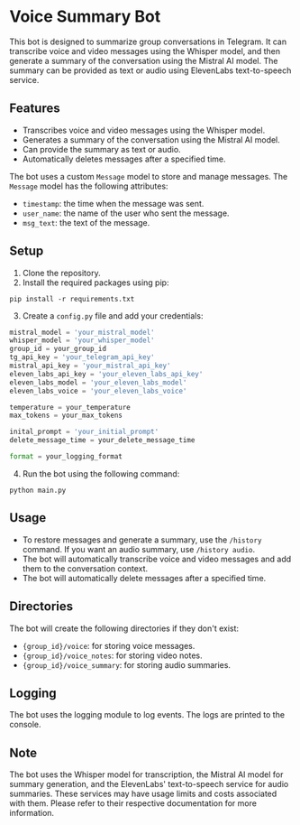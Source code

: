 # Voice Summary Bot

This bot is designed to summarize group conversations in Telegram. It can transcribe voice and video messages using the Whisper model, and then generate a summary of the conversation using the Mistral AI model. The summary can be provided as text or audio using ElevenLabs text-to-speech service.

## Features

- Transcribes voice and video messages using the Whisper model.
- Generates a summary of the conversation using the Mistral AI model.
- Can provide the summary as text or audio.
- Automatically deletes messages after a specified time.

The bot uses a custom `Message` model to store and manage messages. The `Message` model has the following attributes:

- `timestamp`: the time when the message was sent.
- `user_name`: the name of the user who sent the message.
- `msg_text`: the text of the message.

## Setup

1. Clone the repository.
2. Install the required packages using pip:
```
pip install -r requirements.txt
```
3. Create a `config.py` file and add your credentials:
```python
mistral_model = 'your_mistral_model'
whisper_model = 'your_whisper_model'
group_id = your_group_id
tg_api_key = 'your_telegram_api_key'
mistral_api_key = 'your_mistral_api_key'
eleven_labs_api_key = 'your_eleven_labs_api_key'
eleven_labs_model = 'your_eleven_labs_model'
eleven_labs_voice = 'your_eleven_labs_voice'

temperature = your_temperature
max_tokens = your_max_tokens

inital_prompt = 'your_initial_prompt'
delete_message_time = your_delete_message_time

format = your_logging_format
```
4. Run the bot using the following command:
```
python main.py
```

## Usage

- To restore messages and generate a summary, use the `/history` command. If you want an audio summary, use `/history audio`.
- The bot will automatically transcribe voice and video messages and add them to the conversation context.
- The bot will automatically delete messages after a specified time.

## Directories

The bot will create the following directories if they don't exist:

- `{group_id}/voice`: for storing voice messages.
- `{group_id}/voice_notes`: for storing video notes.
- `{group_id}/voice_summary`: for storing audio summaries.

## Logging

The bot uses the logging module to log events. The logs are printed to the console.

## Note

The bot uses the Whisper model for transcription, the Mistral AI model for summary generation, and the ElevenLabs' text-to-speech service for audio summaries. These services may have usage limits and costs associated with them. Please refer to their respective documentation for more information.
